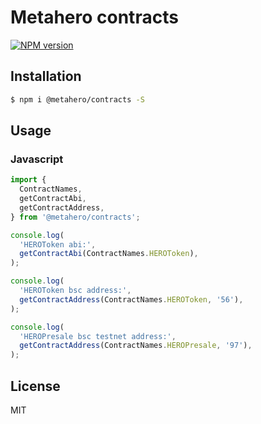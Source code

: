 # Metahero contracts

[![NPM version][npm-image]][npm-url]

## Installation

```bash
$ npm i @metahero/contracts -S
```

## Usage

### Javascript

```javascript
import {
  ContractNames, 
  getContractAbi, 
  getContractAddress, 
} from '@metahero/contracts'; 

console.log(
  'HEROToken abi:',
  getContractAbi(ContractNames.HEROToken),
);

console.log(
  'HEROToken bsc address:', 
  getContractAddress(ContractNames.HEROToken, '56'),
);

console.log(
  'HEROPresale bsc testnet address:', 
  getContractAddress(ContractNames.HEROPresale, '97'),
);

```

## License

MIT

[npm-image]: https://badge.fury.io/js/%40metahero%2Fcontracts.svg
[npm-url]: https://npmjs.org/package/@metahero/contracts
